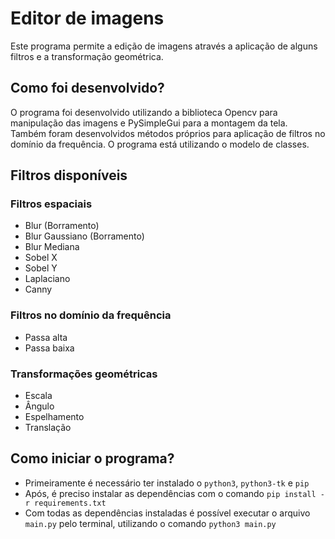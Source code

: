 # Editor de imagens
Este programa permite a edição de imagens através a aplicação de alguns filtros e a transformação geométrica.

## Como foi desenvolvido?
O programa foi desenvolvido utilizando a biblioteca Opencv para manipulação das imagens e PySimpleGui para a montagem da tela. Também foram desenvolvidos métodos próprios para aplicação de filtros no domínio da frequência. O programa está utilizando o modelo de classes.

## Filtros disponíveis
### Filtros espaciais
- Blur (Borramento)
- Blur Gaussiano (Borramento)
- Blur Mediana
- Sobel X
- Sobel Y
- Laplaciano
- Canny

### Filtros no domínio da frequência
- Passa alta
- Passa baixa

### Transformações geométricas
- Escala
- Ângulo
- Espelhamento
- Translação

## Como iniciar o programa?
- Primeiramente é necessário ter instalado o `python3`, `python3-tk` e `pip`
- Após, é preciso instalar as dependências com o comando `pip install -r requirements.txt`
- Com todas as dependências instaladas é possível executar o arquivo `main.py` pelo terminal, utilizando o comando `python3 main.py`